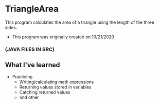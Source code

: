 # TriangleArea

This program calculates the area of a triangle using the length of the three sides.
* This program was originally created on 10/21/2020

### (JAVA FILES IN SRC)

## What I've learned
* Practicing 
  * Writing/calculating math expressions
  * Returning values stored in variables
  * Catching returned values
  * and other

